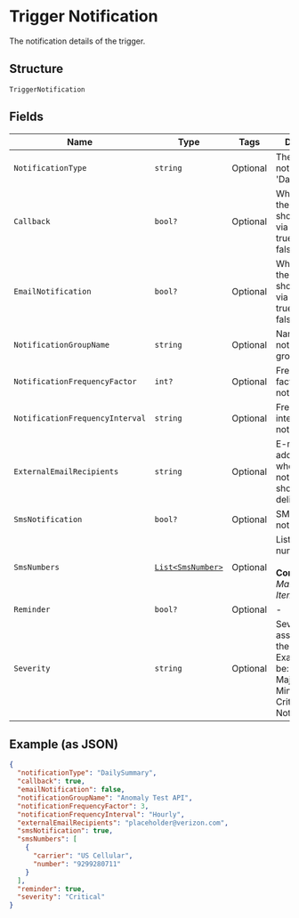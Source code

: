 
# Trigger Notification

The notification details of the trigger.

## Structure

`TriggerNotification`

## Fields

| Name | Type | Tags | Description |
|  --- | --- | --- | --- |
| `NotificationType` | `string` | Optional | The type of notification, i.e. 'DailySummary'. |
| `Callback` | `bool?` | Optional | Whether or not the notification should be sent via callback.<br />true<br />false. |
| `EmailNotification` | `bool?` | Optional | Whether or not the notification should be sent via e-mail.<br />true<br />false. |
| `NotificationGroupName` | `string` | Optional | Name for the notification group. |
| `NotificationFrequencyFactor` | `int?` | Optional | Frequency factor for notification. |
| `NotificationFrequencyInterval` | `string` | Optional | Frequency interval for notification. |
| `ExternalEmailRecipients` | `string` | Optional | E-mail address(es) where the notification should be delivered. |
| `SmsNotification` | `bool?` | Optional | SMS notification. |
| `SmsNumbers` | [`List<SmsNumber>`](../../doc/models/sms-number.md) | Optional | List of SMS numbers.<br><br>**Constraints**: *Maximum Items*: `10` |
| `Reminder` | `bool?` | Optional | - |
| `Severity` | `string` | Optional | Severity level associated with the notification. Examples would be:<br />Major<br />Minor<br />Critical<br />NotApplicable. |

## Example (as JSON)

```json
{
  "notificationType": "DailySummary",
  "callback": true,
  "emailNotification": false,
  "notificationGroupName": "Anomaly Test API",
  "notificationFrequencyFactor": 3,
  "notificationFrequencyInterval": "Hourly",
  "externalEmailRecipients": "placeholder@verizon.com",
  "smsNotification": true,
  "smsNumbers": [
    {
      "carrier": "US Cellular",
      "number": "9299280711"
    }
  ],
  "reminder": true,
  "severity": "Critical"
}
```

